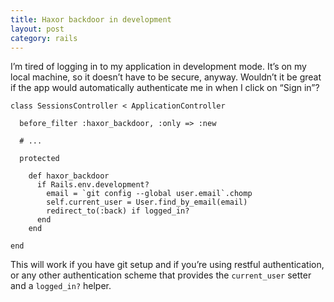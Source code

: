 ```yaml
---
title: Haxor backdoor in development
layout: post
category: rails
---
```


I’m tired of logging in to my application in development mode. It’s on my local machine, so it doesn’t have to be secure, anyway. Wouldn’t it be great if the app would automatically authenticate me in when I click on “Sign in”?

    class SessionsController < ApplicationController
    
      before_filter :haxor_backdoor, :only => :new
    
      # ...
    
      protected
    
        def haxor_backdoor
          if Rails.env.development?
            email = `git config --global user.email`.chomp
            self.current_user = User.find_by_email(email)
            redirect_to(:back) if logged_in?
          end
        end
    
    end

This will work if you have git setup and if you’re using restful authentication, or any other authentication scheme that provides the `current_user` setter and a `logged_in?` helper.


